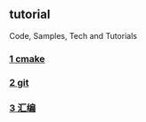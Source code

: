 tutorial
---

Code, Samples, Tech and Tutorials

### [1 cmake](./cmake/README.md) 

### [2 git](./git/README.md)

### [3 汇编](./as/README.md)